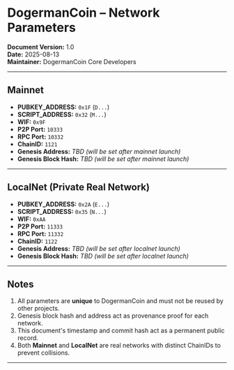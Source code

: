 # DogermanCoin – Network Parameters

**Document Version:** 1.0  
**Date:** 2025-08-13  
**Maintainer:** DogermanCoin Core Developers  

---

## Mainnet
- **PUBKEY_ADDRESS:** `0x1F` (`D...`)
- **SCRIPT_ADDRESS:** `0x32` (`M...`)
- **WIF:** `0x9F`
- **P2P Port:** `10333`
- **RPC Port:** `10332`
- **ChainID:** `1121`
- **Genesis Address:** _TBD (will be set after mainnet launch)_
- **Genesis Block Hash:** _TBD (will be set after mainnet launch)_

---

## LocalNet (Private Real Network)
- **PUBKEY_ADDRESS:** `0x2A` (`E...`)
- **SCRIPT_ADDRESS:** `0x35` (`N...`)
- **WIF:** `0xAA`
- **P2P Port:** `11333`
- **RPC Port:** `11332`
- **ChainID:** `1122`
- **Genesis Address:** _TBD (will be set after localnet launch)_
- **Genesis Block Hash:** _TBD (will be set after localnet launch)_

---

## Notes
1. All parameters are **unique** to DogermanCoin and must not be reused by other projects.  
2. Genesis block hash and address act as provenance proof for each network.  
3. This document's timestamp and commit hash act as a permanent public record.  
4. Both **Mainnet** and **LocalNet** are real networks with distinct ChainIDs to prevent collisions.

---
